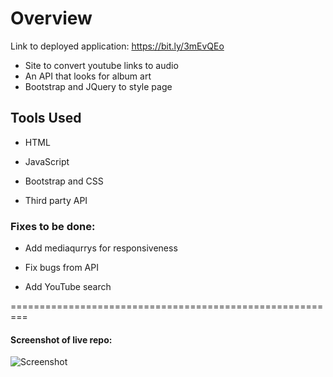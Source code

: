 # Overview 

Link to deployed application: https://bit.ly/3mEvQEo

* Site to convert youtube links to audio 
* An API that looks for album art
* Bootstrap and JQuery to style page

## Tools Used

* HTML

* JavaScript

* Bootstrap and CSS

* Third party API

### Fixes to be done:

* Add mediaqurrys for responsiveness

* Fix bugs from API

* Add YouTube search 

=========================================================

#### Screenshot of live repo: 

![Screenshot](https://i.ibb.co/pPG26rd/mp3crazyss.png)

